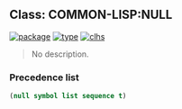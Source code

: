 ## Class: COMMON-LISP:NULL
[![package](https://img.shields.io/badge/Package-COMMON--LISP-5f9ea0.svg?style=social&colorA=999999)](../) [![type](https://img.shields.io/badge/Type-Class-5f9ea0.svg?style=social&colorA=999999)](../#class) [![clhs](https://img.shields.io/badge/CLHS-NULL-5f9ea0.svg?style=social&colorA=999999)](http://www.lispworks.com/documentation/HyperSpec/Body/a_null.htm) 

> No description.

### Precedence list
```cl
(null symbol list sequence t)
```
